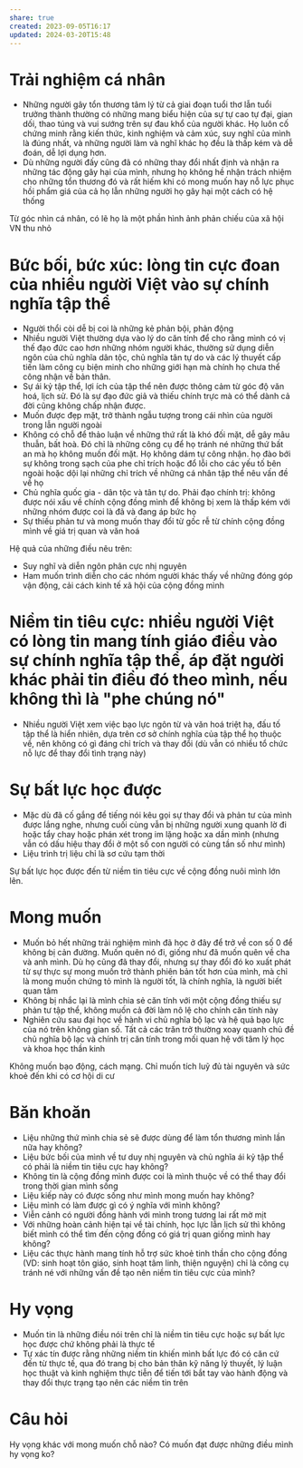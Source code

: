 ```yaml
---
share: true
created: 2023-09-05T16:17
updated: 2024-03-20T15:48
---
```

# Trải nghiệm cá nhân
- Những người gây tổn thương tâm lý từ cả giai đoạn tuổi thơ lẫn tuổi trưởng thành thường có những mang biểu hiện của sự tự cao tự đại, gian dối, thao túng và vui sướng trên sự đau khổ của người khác. Họ luôn cố chứng minh rằng kiến thức, kinh nghiệm và cảm xúc, suy nghĩ của mình là đúng nhất, và những người làm và nghĩ khác họ đều là thấp kém và dễ đoán, dễ lợi dụng hơn.
- Dù những người đấy cũng đã có những thay đổi nhất định và nhận ra những tác động gây hại của mình, nhưng họ không hề nhận trách nhiệm cho những tổn thương đó và rất hiếm khi có mong muốn hay nỗ lực phục hồi phẩm giá của cả họ lẫn những người họ gây hại một cách có hệ thống

Từ góc nhìn cá nhân, có lẽ họ là một phần hình ảnh phản chiếu của xã hội VN thu nhỏ

# Bức bối, bức xúc: lòng tin cực đoan của nhiều người Việt vào sự chính nghĩa tập thể
- Người thổi còi dễ bị coi là những kẻ phản bội, phản động
- Nhiều người Việt thường dựa vào lý do căn tính để cho rằng mình có vị thế đạo đức cao hơn những nhóm người khác, thường sử dụng diễn ngôn của chủ nghĩa dân tộc, chủ nghĩa tân tự do và các lý thuyết cấp tiến làm công cụ biện minh cho những giới hạn mà chính họ chưa thể công nhận về bản thân. 
- Sự ái kỷ tập thể, lợi ích của tập thể nên được thông cảm từ góc độ văn hoá, lịch sử. Đó là sự đạo đức giả và thiếu chính trực mà có thể dành cả đời cũng không chấp nhận được.
- Muốn được đẹp mặt, trở thành ngẫu tượng trong cái nhìn của người trong lẫn người ngoài
- Không có chỗ để thảo luận về những thứ rất là khó đối mặt, dễ gây mâu thuẫn, bất hoà. Đó chỉ là những công cụ để họ tránh né những thứ bất an mà họ không muốn đối mặt. Họ không dám tự công nhận. họ đào bới sự không trong sạch của phe chỉ trích hoặc đổ lỗi cho các yếu tố bên ngoài hoặc dội lại những chỉ trích về những cá nhân tập thể nêu vấn đề về họ
- Chủ nghĩa quốc gia - dân tộc và tân tự do. Phải đạo chính trị: không được nói xấu về chính cộng đồng mình để không bị xem là thấp kém với những nhóm được coi là đã và đang áp bức họ
- Sự thiếu phản tư và mong muốn thay đổi từ gốc rễ từ chính cộng đồng mình về giá trị quan và văn hoá

Hệ quả của những điều nêu trên:
- Suy nghĩ và diễn ngôn phân cực nhị nguyên 
- Ham muốn trình diễn cho các nhóm người khác thấy về những đóng góp vận động, cải cách kinh tế xã hội của cộng đồng mình

# Niềm tin tiêu cực: nhiều người Việt có lòng tin mang tính giáo điều vào sự chính nghĩa tập thể, áp đặt người khác phải tin điều đó theo mình, nếu không thì là "phe chúng nó" 
- Nhiều người Việt xem việc bạo lực ngôn từ và văn hoá triệt hạ, đấu tố tập thể là hiển nhiên, dựa trên cơ sở chính nghĩa của tập thể họ thuộc về, nên không có gì đáng chỉ trích và thay đổi (dù vẫn có nhiều tổ chức nỗ lực để thay đổi tình trạng này) 

# Sự bất lực học được
- Mặc dù đã cố gắng để tiếng nói kêu gọi sự thay đổi và phản tư của mình được lắng nghe, nhưng cuối cùng vẫn bị những người xung quanh lờ đi hoặc tẩy chay hoặc phán xét trong im lặng hoặc xa dần mình (nhưng vẫn có dấu hiệu thay đổi ở một số con người có cùng tần số như mình) 
- Liệu trình trị liệu chỉ là sơ cứu tạm thời 

Sự bất lực học được đến từ niềm tin tiêu cực về cộng đồng nuôi mình lớn lên.

# Mong muốn
- Muốn bỏ hết những trải nghiệm mình đã học ở đây để trở về con số 0 để không bị cản đường. Muốn quên nó đi, giống như đã muốn quên về cha và anh mình. Dù họ cũng đã thay đổi, nhưng sự thay đổi đó ko xuất phát từ sự thực sự mong muốn trở thành phiên bản tốt hơn của mình, mà chỉ là mong muốn chứng tỏ mình là người tốt, là chính nghĩa, là người biết quan tâm
- Không bị nhắc lại là mình chia sẻ căn tính với một cộng đồng thiếu sự phản tư tập thể, không muốn cả đời làm nô lệ cho chính căn tính này
- Nghiên cứu sau đại học về hành vi chủ nghĩa bộ lạc và hệ quả bạo lực của nó trên không gian số. Tất cả các trăn trở thường xoay quanh chủ đề chủ nghĩa bộ lạc và chính trị căn tính trong mối quan hệ với tâm lý học và khoa học thần kinh

Không muốn bạo động, cách mạng. Chỉ muốn tích luỹ đủ tài nguyên và sức khoẻ đến khi có cơ hội di cư

# Băn khoăn
- Liệu những thứ mình chia sẻ sẽ được dùng để làm tổn thương mình lần nữa hay không?
- Liệu bức bối của mình về tư duy nhị nguyên và chủ nghĩa ái kỷ tập thể có phải là niềm tin tiêu cực hay không?
- Không tin là cộng đồng mình được coi là mình thuộc về có thể thay đổi trong thời gian mình sống
- Liệu kiếp này có được sống như mình mong muốn hay không?
- Liệu mình có làm được gì có ý nghĩa với mình không? 
- Viễn cảnh có người đồng hành với mình trong tương lai rất mờ mịt
- Với những hoàn cảnh hiện tại về tài chính, học lực lẫn lịch sử thì không biết mình có thể tìm đến cộng đồng có giá trị quan giống mình hay không?
- Liệu các thực hành mang tính hỗ trợ sức khoẻ tinh thần cho cộng đồng (VD: sinh hoạt tôn giáo, sinh hoạt tâm linh, thiện nguyện) chỉ là công cụ tránh né với những vấn đề tạo nên niềm tin tiêu cực của mình?

# Hy vọng
- Muốn tin là những điều nói trên chỉ là niềm tin tiêu cực hoặc sự bất lực học được chứ không phải là thực tế
- Tự xác tín được rằng những niềm tin khiến mình bất lực đó có căn cứ đến từ thực tế, qua đó trang bị cho bản thân kỹ năng lý thuyết, lý luận học thuật và kinh nghiệm thực tiễn để tiến tới bắt tay vào hành động và thay đổi thực trạng tạo nên các niềm tin trên

# Câu hỏi
Hy vọng khác với mong muốn chỗ nào? Có muốn đạt được những điều mình hy vọng ko?